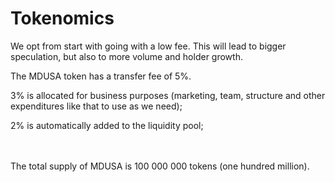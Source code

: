 # Tokenomics

We opt from start with going with a low fee. This will lead to bigger speculation, but also to more volume and holder growth.&#x20;

The MDUSA token has a transfer fee of 5%.&#x20;

3% is allocated for business purposes (marketing, team, structure and other expenditures like that to use as we need);

2% is automatically added to the liquidity pool;

\
\
The total supply of MDUSA is 100 000 000 tokens (one hundred million).

